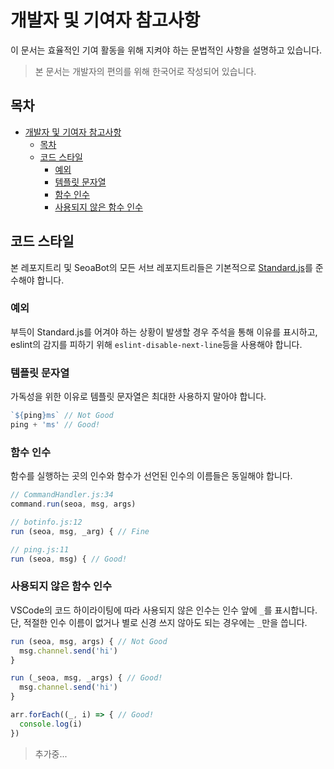 # 개발자 및 기여자 참고사항
이 문서는 효율적인 기여 활동을 위해 지켜야 하는 문법적인 사항을 설명하고 있습니다.
> 본 문서는 개발자의 편의를 위해 한국어로 작성되어 있습니다.

## 목차
- [개발자 및 기여자 참고사항](#%ea%b0%9c%eb%b0%9c%ec%9e%90-%eb%b0%8f-%ea%b8%b0%ec%97%ac%ec%9e%90-%ec%b0%b8%ea%b3%a0%ec%82%ac%ed%95%ad)
  - [목차](#%eb%aa%a9%ec%b0%a8)
  - [코드 스타일](#%ec%bd%94%eb%93%9c-%ec%8a%a4%ed%83%80%ec%9d%bc)
    - [예외](#%ec%98%88%ec%99%b8)
    - [템플릿 문자열](#%ed%85%9c%ed%94%8c%eb%a6%bf-%eb%ac%b8%ec%9e%90%ec%97%b4)
    - [함수 인수](#%ed%95%a8%ec%88%98-%ec%9d%b8%ec%88%98)
    - [사용되지 않은 함수 인수](#%ec%82%ac%ec%9a%a9%eb%90%98%ec%a7%80-%ec%95%8a%ec%9d%80-%ed%95%a8%ec%88%98-%ec%9d%b8%ec%88%98)

## 코드 스타일
본 레포지트리 및 SeoaBot의 모든 서브 레포지트리들은 기본적으로
[Standard.js](https://standardjs.com/)를 준수해야 합니다.

### 예외
부득이 Standard.js를 어겨야 하는 상황이 발생할 경우 주석을 통해 이유를 표시하고,
eslint의 감지를 피하기 위해 `eslint-disable-next-line`등을 사용해야 합니다.

### 템플릿 문자열
가독성을 위한 이유로 템플릿 문자열은 최대한 사용하지 말아야 합니다.
```js
`${ping}ms` // Not Good
ping + 'ms' // Good!
```

### 함수 인수
함수를 실행하는 곳의 인수와 함수가 선언된 인수의 이름들은 동일해야 합니다.

```js
// CommandHandler.js:34
command.run(seoa, msg, args)

// botinfo.js:12
run (seoa, msg, _arg) { // Fine

// ping.js:11
run (seoa, msg) { // Good!
```

### 사용되지 않은 함수 인수
VSCode의 코드 하이라이팅에 따라 사용되지 않은 인수는 인수 앞에 `_`를 표시합니다.
단, 적절한 인수 이름이 없거나 별로 신경 쓰지 않아도 되는 경우에는 `_`만을 씁니다.

```js
run (seoa, msg, args) { // Not Good
  msg.channel.send('hi')
}

run (_seoa, msg, _args) { // Good!
  msg.channel.send('hi')
}

arr.forEach((_, i) => { // Good!
  console.log(i)
})
```

> 추가중...
